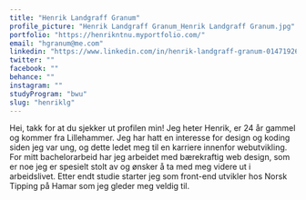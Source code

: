 ```yaml
---
title: "Henrik Landgraff Granum"
profile_picture: "Henrik Landgraff Granum_Henrik Landgraff Granum.jpg"
portfolio: "https://henrikntnu.myportfolio.com/"
email: "hgranum@me.com"
linkedin: "https://www.linkedin.com/in/henrik-landgraff-granum-01471926a/"
twitter: ""
facebook: ""
behance: ""
instagram: ""
studyProgram: "bwu"
slug: "henriklg"
---
```


Hei, takk for at du sjekker ut profilen min! Jeg heter Henrik, er 24 år gammel og kommer fra Lillehammer. Jeg har hatt en interesse for design og koding siden jeg var ung, og dette ledet meg til en karriere innenfor webutvikling. For mitt bachelorarbeid har jeg arbeidet med bærekraftig web design, som er noe jeg er spesielt stolt av og ønsker å ta med meg videre ut i arbeidslivet. Etter endt studie starter jeg som front-end utvikler hos Norsk Tipping på Hamar som jeg gleder meg veldig til.
